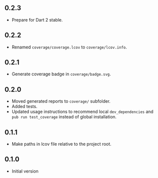 ## 0.2.3

* Prepare for Dart 2 stable.

## 0.2.2

* Renamed `coverage/coverage.lcov` to `coverage/lcov.info`.

## 0.2.1

* Generate coverage badge in `coverage/badge.svg`.

## 0.2.0

* Moved generated reports to `coverage/` subfolder.
* Added tests.
* Updated usage instructions to recommend local `dev_dependencies`
  and `pub run test_coverage` instead of global installation.

## 0.1.1

- Make paths in lcov file relative to the project root.

## 0.1.0

- Initial version
